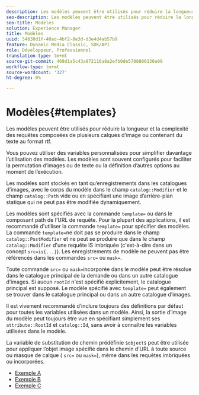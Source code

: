 ```yaml
---
description: Les modèles peuvent être utilisés pour réduire la longueur et la complexité des requêtes composées de plusieurs calques d’image ou contenant du texte au format rtf.
seo-description: Les modèles peuvent être utilisés pour réduire la longueur et la complexité des requêtes composées de plusieurs calques d’image ou contenant du texte au format rtf.
seo-title: Modèles
solution: Experience Manager
title: Modèles
uuid: 54830d1f-40ad-4bf2-8e3d-d3e4d4ab57b9
feature: Dynamic Media Classic, SDK/API
role: Développeur, Professionnel
translation-type: tm+mt
source-git-commit: 469d1a5c43a972116a8a2efb0de5708800130a99
workflow-type: tm+mt
source-wordcount: '327'
ht-degree: 0%

---
```



# Modèles{#templates}

Les modèles peuvent être utilisés pour réduire la longueur et la complexité des requêtes composées de plusieurs calques d’image ou contenant du texte au format rtf.

Vous pouvez utiliser des variables personnalisées pour simplifier davantage l’utilisation des modèles. Les modèles sont souvent configurés pour faciliter la permutation d’images ou de texte ou la définition d’autres options au moment de l’exécution.

Les modèles sont stockés en tant qu’enregistrements dans les catalogues d’images, avec le corps du modèle dans le champ `catalog::Modifier` et le champ `catalog::Path` vide ou en spécifiant une image d’arrière-plan statique qui ne peut pas être modifiée dynamiquement.

Les modèles sont spécifiés avec la commande `template=` ou dans le composant path de l’URL de requête. Pour la plupart des applications, il est recommandé d&#39;utiliser la commande `template=` pour spécifier des modèles. La commande `template=`ne doit pas se produire dans le champ `catalog::PostModifier` et ne peut se produire que dans le champ `catalog::Modifier` d&#39;une requête IS imbriquée (c&#39;est-à-dire dans un concept `src=is{...}`). Les enregistrements de modèle ne peuvent pas être référencés dans les commandes `src=` ou `mask=`.

Toute commande `src=` ou `mask=`incorporée dans le modèle peut être résolue dans le catalogue principal de la demande ou dans un autre catalogue d’images. Si aucun `rootId` n&#39;est spécifié explicitement, le catalogue principal est supposé. Le modèle spécifié avec `template=` peut également se trouver dans le catalogue principal ou dans un autre catalogue d’images.

Il est vivement recommandé d’inclure toujours des définitions par défaut pour toutes les variables utilisées dans un modèle. Ainsi, la sortie d’image du modèle peut toujours être vue en spécifiant simplement ses `attribute::RootId` et `catalog::Id`, sans avoir à connaître les variables utilisées dans le modèle.

La variable de substitution de chemin prédéfinie `$object$` peut être utilisée pour appliquer l’objet image spécifié dans le chemin d’URL à toute source ou masque de calque ( `src=` ou `mask=`), même dans les requêtes imbriquées ou incorporées.

* [Exemple A](r-example-a.md)
* [Exemple B](r-example-b.md)
* [Exemple C](r-example-c.md)
